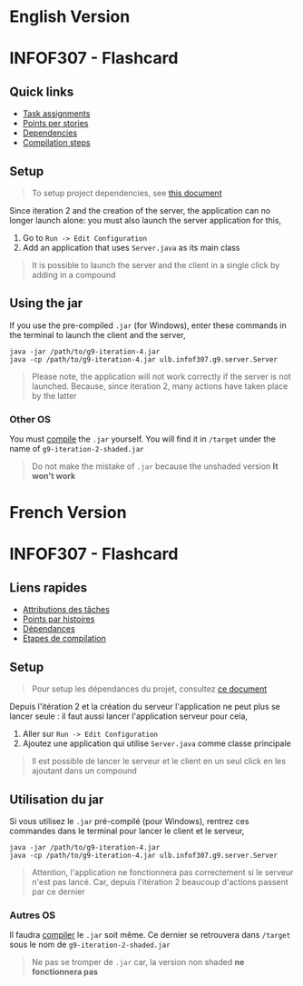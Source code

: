 # English Version
# INFOF307 - Flashcard
## Quick links
- [Task assignments](team/tasksAssignments.md)
- [Points per stories](team/updatedStories.md)
- [Dependencies](lib/setup.md)
- [Compilation steps](dist/compilation.md)
## Setup
> To setup project dependencies, see [this document](lib/setup.md)

Since iteration 2 and the creation of the server, the application can no longer launch
alone: ​​you must also launch the server application for this,
1. Go to `Run -> Edit Configuration`
2. Add an application that uses `Server.java` as its main class
> It is possible to launch the server and the client in a single click by 
> adding in a compound 
## Using the jar
If you use the pre-compiled `.jar` (for Windows), enter these commands in
the terminal to launch the client and the server,
```agsl
java -jar /path/to/g9-iteration-4.jar 
java -cp /path/to/g9-iteration-4.jar ulb.infof307.g9.server.Server
```
> Please note, the application will not work correctly if the server
> is not launched. Because, since iteration 2, many actions have taken place
> by the latter
### Other OS
You must [compile](dist/compilation.md) the `.jar` yourself. You will find it in
`/target` under the name of `g9-iteration-2-shaded.jar`
> Do not make the mistake of `.jar` because the unshaded version
> **It won't work** 

# French Version
# INFOF307 - Flashcard
## Liens rapides
- [Attributions des tâches](team/tasksAssignments.md)
- [Points par histoires](team/updatedStories.md)
- [Dépendances](lib/setup.md)
- [Etapes de compilation](dist/compilation.md)
## Setup
>Pour setup les dépendances du projet, consultez [ce document](lib/setup.md)

Depuis l'itération 2 et la création du serveur l'application ne peut plus se lancer
seule : il faut aussi lancer l'application serveur pour cela,
1. Aller sur `Run -> Edit Configuration`
2. Ajoutez une application qui utilise `Server.java` comme classe principale
> Il est possible de lancer le serveur et le client en un seul click en les 
> ajoutant dans un compound 
## Utilisation du jar
Si vous utilisez le `.jar` pré-compilé (pour Windows), rentrez ces commandes dans
le terminal pour lancer le client et le serveur,
```agsl
java -jar /path/to/g9-iteration-4.jar 
java -cp /path/to/g9-iteration-4.jar ulb.infof307.g9.server.Server
```
> Attention, l'application ne fonctionnera pas correctement si le serveur
> n'est pas lancé. Car, depuis l'itération 2 beaucoup d'actions passent
> par ce dernier
### Autres OS
Il faudra [compiler](dist/compilation.md) le `.jar` soit même. Ce dernier se retrouvera
dans `/target` sous le nom de `g9-iteration-2-shaded.jar`
> Ne pas se tromper de `.jar` car, la version non shaded 
> **ne fonctionnera pas** 

